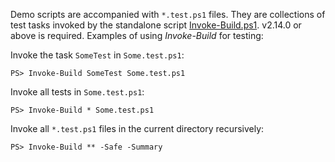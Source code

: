 
Demo scripts are accompanied with `*.test.ps1` files. They are collections of
test tasks invoked by the standalone script [Invoke-Build.ps1]. v2.14.0 or
above is required. Examples of using *Invoke-Build* for testing:

Invoke the task `SomeTest` in `Some.test.ps1`:

    PS> Invoke-Build SomeTest Some.test.ps1

Invoke all tests in `Some.test.ps1`:

    PS> Invoke-Build * Some.test.ps1

Invoke all `*.test.ps1` files in the current directory recursively:

    PS> Invoke-Build ** -Safe -Summary

[Invoke-Build.ps1]: https://github.com/nightroman/Invoke-Build/blob/master/Invoke-Build.ps1
